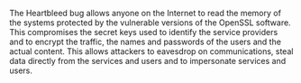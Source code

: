 
The Heartbleed bug allows anyone on the Internet to read the memory of
the systems protected by the vulnerable versions of the OpenSSL software.
This compromises the secret keys used to identify the service providers and to
encrypt the traffic, the names and passwords of the users and the actual content.
This allows attackers to eavesdrop on communications,
steal data directly from the services and users and to impersonate services and users.
